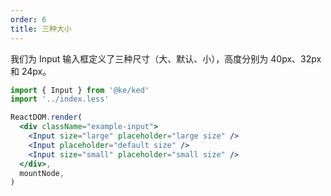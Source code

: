```yaml
---
order: 6
title: 三种大小
---
```


我们为 Input 输入框定义了三种尺寸（大、默认、小），高度分别为 40px、32px 和 24px。

```jsx
import { Input } from '@ke/ked'
import '../index.less'

ReactDOM.render(
  <div className="example-input">
    <Input size="large" placeholder="large size" />
    <Input placeholder="default size" />
    <Input size="small" placeholder="small size" />
  </div>,
  mountNode,
)
```
